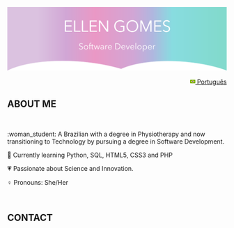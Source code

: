 <img src="images/banner profile.png"></img>
<p align="right">
<a href="README_pt.md"><img src="images/br-flag.png" height="12"> Português</a>
</p>
<h2>  ABOUT ME </h2>
<br>
<p>
:woman_student:    A Brazilian with a degree in Physiotherapy and now transitioning to Technology by pursuing a degree in Software Development. 
 
:open_book:    Currently learning Python, SQL, HTML5, CSS3 and PHP
 
:heartpulse:    Passionate about Science and Innovation.

:female_sign:    Pronouns:  She/Her
</p>
<br>
<h2>  CONTACT </h2>
<br>


